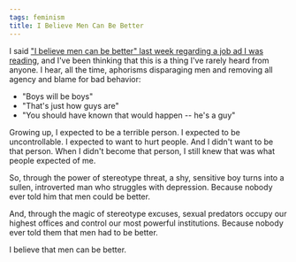 ```yaml
---
tags: feminism
title: I Believe Men Can Be Better
---
```

I said ["I believe men can be better" last week regarding a job ad I was
reading](https://twitter.com/preaction/status/923937942388822017), and I've
been thinking that this is a thing I've rarely heard from anyone. I hear, all
the time, aphorisms disparaging men and removing all agency and blame for bad
behavior:

* "Boys will be boys"
* "That's just how guys are"
* "You should have known that would happen -- he's a guy"

Growing up, I expected to be a terrible person. I expected to be
uncontrollable. I expected to want to hurt people. And I didn't want to be that
person. When I didn't become that person, I still knew that was what people
expected of me.

So, through the power of stereotype threat, a shy, sensitive boy turns into a
sullen, introverted man who struggles with depression. Because nobody ever told
him that men could be better.

And, through the magic of stereotype excuses, sexual predators occupy our
highest offices and control our most powerful institutions. Because nobody ever
told them that men had to be better.

I believe that men can be better.
